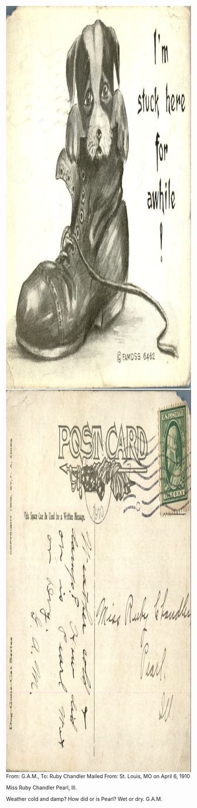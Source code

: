 <html><body><img class="alignnone size-full wp-image-1370" src="/wp-content/uploads/2014/06/postcard-2014-20140613_17074822_0602.jpg" alt="postcard-2014-20140613_17074822_0602" width="1517" height="1044"> <img class="alignnone size-full wp-image-1371" src="/wp-content/uploads/2014/06/postcard-2014-20140613_17075610_0603.jpg" alt="postcard-2014-20140613_17075610_0603" width="1543" height="1043">From: G.A.M., To: Ruby Chandler
Mailed From: St. Louis, MO on April 6, 1910

Miss Ruby Chandler
Pearl, Ill.

Weather cold and damp? How did or is Pearl? Wet or dry.
G.A.M.</body></html>